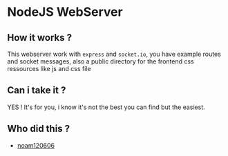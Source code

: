 # NodeJS WebServer

## How it works ?

This webserver work with `express` and `socket.io`, you have example routes and socket messages, also a public directory for the frontend css ressources like js and css file

## Can i take it ?

YES ! It's for you, i know it's not the best you can find but the easiest.

## Who did this ?
  - [noam120606](https://noam120606.fr)
